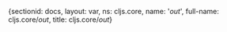 {sectionid: docs, layout: var, ns: cljs.core, name: '*out*', full-name: cljs.core/*out*,
  title: cljs.core/*out*}
